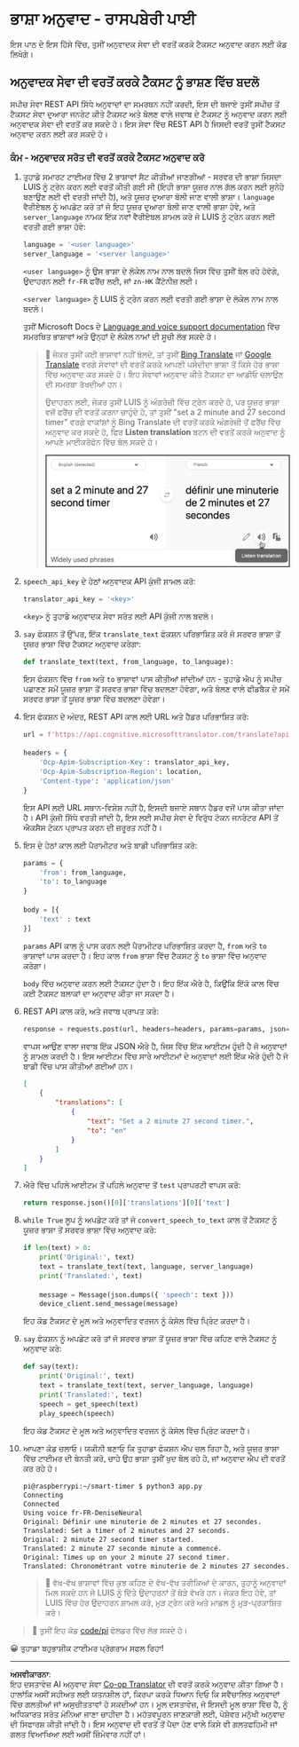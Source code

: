 <!--
CO_OP_TRANSLATOR_METADATA:
{
  "original_hash": "bbb5aa34221fe129dd3ce4d9ec33831a",
  "translation_date": "2025-08-27T13:32:36+00:00",
  "source_file": "6-consumer/lessons/4-multiple-language-support/pi-translate-speech.md",
  "language_code": "pa"
}
-->
# ਭਾਸ਼ਾ ਅਨੁਵਾਦ - ਰਾਸਪਬੇਰੀ ਪਾਈ

ਇਸ ਪਾਠ ਦੇ ਇਸ ਹਿੱਸੇ ਵਿੱਚ, ਤੁਸੀਂ ਅਨੁਵਾਦਕ ਸੇਵਾ ਦੀ ਵਰਤੋਂ ਕਰਕੇ ਟੈਕਸਟ ਅਨੁਵਾਦ ਕਰਨ ਲਈ ਕੋਡ ਲਿਖੋਗੇ।

## ਅਨੁਵਾਦਕ ਸੇਵਾ ਦੀ ਵਰਤੋਂ ਕਰਕੇ ਟੈਕਸਟ ਨੂੰ ਭਾਸ਼ਣ ਵਿੱਚ ਬਦਲੋ

ਸਪੀਚ ਸੇਵਾ REST API ਸਿੱਧੇ ਅਨੁਵਾਦਾਂ ਦਾ ਸਮਰਥਨ ਨਹੀਂ ਕਰਦੀ, ਇਸ ਦੀ ਬਜਾਏ ਤੁਸੀਂ ਸਪੀਚ ਤੋਂ ਟੈਕਸਟ ਸੇਵਾ ਦੁਆਰਾ ਜਨਰੇਟ ਕੀਤੇ ਟੈਕਸਟ ਅਤੇ ਬੋਲਣ ਵਾਲੇ ਜਵਾਬ ਦੇ ਟੈਕਸਟ ਨੂੰ ਅਨੁਵਾਦ ਕਰਨ ਲਈ ਅਨੁਵਾਦਕ ਸੇਵਾ ਦੀ ਵਰਤੋਂ ਕਰ ਸਕਦੇ ਹੋ। ਇਸ ਸੇਵਾ ਵਿੱਚ REST API ਹੈ ਜਿਸਦੀ ਵਰਤੋਂ ਤੁਸੀਂ ਟੈਕਸਟ ਅਨੁਵਾਦ ਕਰਨ ਲਈ ਕਰ ਸਕਦੇ ਹੋ।

### ਕੰਮ - ਅਨੁਵਾਦਕ ਸਰੋਤ ਦੀ ਵਰਤੋਂ ਕਰਕੇ ਟੈਕਸਟ ਅਨੁਵਾਦ ਕਰੋ

1. ਤੁਹਾਡੇ ਸਮਾਰਟ ਟਾਈਮਰ ਵਿੱਚ 2 ਭਾਸ਼ਾਵਾਂ ਸੈਟ ਕੀਤੀਆਂ ਜਾਣਗੀਆਂ - ਸਰਵਰ ਦੀ ਭਾਸ਼ਾ ਜਿਸਦਾ LUIS ਨੂੰ ਟ੍ਰੇਨ ਕਰਨ ਲਈ ਵਰਤੋਂ ਕੀਤੀ ਗਈ ਸੀ (ਇਹੀ ਭਾਸ਼ਾ ਯੂਜ਼ਰ ਨਾਲ ਗੱਲ ਕਰਨ ਲਈ ਸੁਨੇਹੇ ਬਣਾਉਣ ਲਈ ਵੀ ਵਰਤੀ ਜਾਂਦੀ ਹੈ), ਅਤੇ ਯੂਜ਼ਰ ਦੁਆਰਾ ਬੋਲੀ ਜਾਣ ਵਾਲੀ ਭਾਸ਼ਾ। `language` ਵੈਰੀਏਬਲ ਨੂੰ ਅਪਡੇਟ ਕਰੋ ਤਾਂ ਜੋ ਇਹ ਯੂਜ਼ਰ ਦੁਆਰਾ ਬੋਲੀ ਜਾਣ ਵਾਲੀ ਭਾਸ਼ਾ ਹੋਵੇ, ਅਤੇ `server_language` ਨਾਮਕ ਇੱਕ ਨਵਾਂ ਵੈਰੀਏਬਲ ਸ਼ਾਮਲ ਕਰੋ ਜੋ LUIS ਨੂੰ ਟ੍ਰੇਨ ਕਰਨ ਲਈ ਵਰਤੀ ਗਈ ਭਾਸ਼ਾ ਹੋਵੇ:

    ```python
    language = '<user language>'
    server_language = '<server language>'
    ```

    `<user language>` ਨੂੰ ਉਸ ਭਾਸ਼ਾ ਦੇ ਲੋਕੇਲ ਨਾਮ ਨਾਲ ਬਦਲੋ ਜਿਸ ਵਿੱਚ ਤੁਸੀਂ ਬੋਲ ਰਹੇ ਹੋਵੋਗੇ, ਉਦਾਹਰਨ ਲਈ `fr-FR` ਫਰੈਂਚ ਲਈ, ਜਾਂ `zn-HK` ਕੈਂਟੋਨੀਜ਼ ਲਈ।

    `<server language>` ਨੂੰ LUIS ਨੂੰ ਟ੍ਰੇਨ ਕਰਨ ਲਈ ਵਰਤੀ ਗਈ ਭਾਸ਼ਾ ਦੇ ਲੋਕੇਲ ਨਾਮ ਨਾਲ ਬਦਲੋ।

    ਤੁਸੀਂ Microsoft Docs ਦੇ [Language and voice support documentation](https://docs.microsoft.com/azure/cognitive-services/speech-service/language-support?WT.mc_id=academic-17441-jabenn#speech-to-text) ਵਿੱਚ ਸਮਰਥਿਤ ਭਾਸ਼ਾਵਾਂ ਅਤੇ ਉਨ੍ਹਾਂ ਦੇ ਲੋਕੇਲ ਨਾਮਾਂ ਦੀ ਸੂਚੀ ਲੱਭ ਸਕਦੇ ਹੋ।

    > 💁 ਜੇਕਰ ਤੁਸੀਂ ਕਈ ਭਾਸ਼ਾਵਾਂ ਨਹੀਂ ਬੋਲਦੇ, ਤਾਂ ਤੁਸੀਂ [Bing Translate](https://www.bing.com/translator) ਜਾਂ [Google Translate](https://translate.google.com) ਵਰਗੇ ਸੇਵਾਵਾਂ ਦੀ ਵਰਤੋਂ ਕਰਕੇ ਆਪਣੀ ਪਸੰਦੀਦਾ ਭਾਸ਼ਾ ਤੋਂ ਕਿਸੇ ਹੋਰ ਭਾਸ਼ਾ ਵਿੱਚ ਅਨੁਵਾਦ ਕਰ ਸਕਦੇ ਹੋ। ਇਹ ਸੇਵਾਵਾਂ ਅਨੁਵਾਦ ਕੀਤੇ ਟੈਕਸਟ ਦਾ ਆਡੀਓ ਚਲਾਉਣ ਦੀ ਸਮਰਥਾ ਰੱਖਦੀਆਂ ਹਨ।
    >
    > ਉਦਾਹਰਨ ਲਈ, ਜੇਕਰ ਤੁਸੀਂ LUIS ਨੂੰ ਅੰਗਰੇਜ਼ੀ ਵਿੱਚ ਟ੍ਰੇਨ ਕਰਦੇ ਹੋ, ਪਰ ਯੂਜ਼ਰ ਭਾਸ਼ਾ ਵਜੋਂ ਫਰੈਂਚ ਦੀ ਵਰਤੋਂ ਕਰਨਾ ਚਾਹੁੰਦੇ ਹੋ, ਤਾਂ ਤੁਸੀਂ "set a 2 minute and 27 second timer" ਵਰਗੇ ਵਾਕਾਂਸ਼ਾਂ ਨੂੰ Bing Translate ਦੀ ਵਰਤੋਂ ਕਰਕੇ ਅੰਗਰੇਜ਼ੀ ਤੋਂ ਫਰੈਂਚ ਵਿੱਚ ਅਨੁਵਾਦ ਕਰ ਸਕਦੇ ਹੋ, ਫਿਰ **Listen translation** ਬਟਨ ਦੀ ਵਰਤੋਂ ਕਰਕੇ ਅਨੁਵਾਦ ਨੂੰ ਆਪਣੇ ਮਾਈਕਰੋਫੋਨ ਵਿੱਚ ਬੋਲ ਸਕਦੇ ਹੋ।
    >
    > ![Bing Translate 'Listen translation' ਬਟਨ](../../../../../translated_images/bing-translate.348aa796d6efe2a92f41ea74a5cf42bb4c63d6faaa08e7f46924e072a35daa48.pa.png)

1. `speech_api_key` ਦੇ ਹੇਠਾਂ ਅਨੁਵਾਦਕ API ਕੁੰਜੀ ਸ਼ਾਮਲ ਕਰੋ:

    ```python
    translator_api_key = '<key>'
    ```

    `<key>` ਨੂੰ ਤੁਹਾਡੇ ਅਨੁਵਾਦਕ ਸੇਵਾ ਸਰੋਤ ਲਈ API ਕੁੰਜੀ ਨਾਲ ਬਦਲੋ।

1. `say` ਫੰਕਸ਼ਨ ਤੋਂ ਉੱਪਰ, ਇੱਕ `translate_text` ਫੰਕਸ਼ਨ ਪਰਿਭਾਸ਼ਿਤ ਕਰੋ ਜੋ ਸਰਵਰ ਭਾਸ਼ਾ ਤੋਂ ਯੂਜ਼ਰ ਭਾਸ਼ਾ ਵਿੱਚ ਟੈਕਸਟ ਅਨੁਵਾਦ ਕਰੇਗਾ:

    ```python
    def translate_text(text, from_language, to_language):
    ```

    ਇਸ ਫੰਕਸ਼ਨ ਵਿੱਚ `from` ਅਤੇ `to` ਭਾਸ਼ਾਵਾਂ ਪਾਸ ਕੀਤੀਆਂ ਜਾਂਦੀਆਂ ਹਨ - ਤੁਹਾਡੇ ਐਪ ਨੂੰ ਸਪੀਚ ਪਛਾਣਣ ਸਮੇਂ ਯੂਜ਼ਰ ਭਾਸ਼ਾ ਤੋਂ ਸਰਵਰ ਭਾਸ਼ਾ ਵਿੱਚ ਬਦਲਣਾ ਹੋਵੇਗਾ, ਅਤੇ ਬੋਲਣ ਵਾਲੇ ਫੀਡਬੈਕ ਦੇ ਸਮੇਂ ਸਰਵਰ ਭਾਸ਼ਾ ਤੋਂ ਯੂਜ਼ਰ ਭਾਸ਼ਾ ਵਿੱਚ ਬਦਲਣਾ ਹੋਵੇਗਾ।

1. ਇਸ ਫੰਕਸ਼ਨ ਦੇ ਅੰਦਰ, REST API ਕਾਲ ਲਈ URL ਅਤੇ ਹੈਡਰ ਪਰਿਭਾਸ਼ਿਤ ਕਰੋ:

    ```python
    url = f'https://api.cognitive.microsofttranslator.com/translate?api-version=3.0'

    headers = {
        'Ocp-Apim-Subscription-Key': translator_api_key,
        'Ocp-Apim-Subscription-Region': location,
        'Content-type': 'application/json'
    }
    ```

    ਇਸ API ਲਈ URL ਸਥਾਨ-ਵਿਸ਼ੇਸ਼ ਨਹੀਂ ਹੈ, ਇਸਦੀ ਬਜਾਏ ਸਥਾਨ ਹੈਡਰ ਵਜੋਂ ਪਾਸ ਕੀਤਾ ਜਾਂਦਾ ਹੈ। API ਕੁੰਜੀ ਸਿੱਧੇ ਵਰਤੀ ਜਾਂਦੀ ਹੈ, ਇਸ ਲਈ ਸਪੀਚ ਸੇਵਾ ਦੇ ਵਿਰੁੱਧ ਟੋਕਨ ਜਨਰੇਟਰ API ਤੋਂ ਐਕਸੈਸ ਟੋਕਨ ਪ੍ਰਾਪਤ ਕਰਨ ਦੀ ਜ਼ਰੂਰਤ ਨਹੀਂ ਹੈ।

1. ਇਸ ਦੇ ਹੇਠਾਂ ਕਾਲ ਲਈ ਪੈਰਾਮੀਟਰ ਅਤੇ ਬਾਡੀ ਪਰਿਭਾਸ਼ਿਤ ਕਰੋ:

    ```python
    params = {
        'from': from_language,
        'to': to_language
    }

    body = [{
        'text' : text
    }]
    ```

    `params` API ਕਾਲ ਨੂੰ ਪਾਸ ਕਰਨ ਲਈ ਪੈਰਾਮੀਟਰ ਪਰਿਭਾਸ਼ਿਤ ਕਰਦਾ ਹੈ, `from` ਅਤੇ `to` ਭਾਸ਼ਾਵਾਂ ਪਾਸ ਕਰਦਾ ਹੈ। ਇਹ ਕਾਲ `from` ਭਾਸ਼ਾ ਵਿੱਚ ਟੈਕਸਟ ਨੂੰ `to` ਭਾਸ਼ਾ ਵਿੱਚ ਅਨੁਵਾਦ ਕਰੇਗਾ।

    `body` ਵਿੱਚ ਅਨੁਵਾਦ ਕਰਨ ਲਈ ਟੈਕਸਟ ਹੁੰਦਾ ਹੈ। ਇਹ ਇੱਕ ਐਰੇ ਹੈ, ਕਿਉਂਕਿ ਇੱਕੋ ਕਾਲ ਵਿੱਚ ਕਈ ਟੈਕਸਟ ਬਲਾਕਾਂ ਦਾ ਅਨੁਵਾਦ ਕੀਤਾ ਜਾ ਸਕਦਾ ਹੈ।

1. REST API ਕਾਲ ਕਰੋ, ਅਤੇ ਜਵਾਬ ਪ੍ਰਾਪਤ ਕਰੋ:

    ```python
    response = requests.post(url, headers=headers, params=params, json=body)
    ```

    ਵਾਪਸ ਆਉਣ ਵਾਲਾ ਜਵਾਬ ਇੱਕ JSON ਐਰੇ ਹੈ, ਜਿਸ ਵਿੱਚ ਇੱਕ ਆਈਟਮ ਹੁੰਦੀ ਹੈ ਜੋ ਅਨੁਵਾਦਾਂ ਨੂੰ ਸ਼ਾਮਲ ਕਰਦੀ ਹੈ। ਇਸ ਆਈਟਮ ਵਿੱਚ ਸਾਰੇ ਆਈਟਮਾਂ ਦੇ ਅਨੁਵਾਦਾਂ ਲਈ ਇੱਕ ਐਰੇ ਹੁੰਦੀ ਹੈ ਜੋ ਬਾਡੀ ਵਿੱਚ ਪਾਸ ਕੀਤੀਆਂ ਗਈਆਂ ਹਨ।

    ```json
    [
        {
            "translations": [
                {
                    "text": "Set a 2 minute 27 second timer.",
                    "to": "en"
                }
            ]
        }
    ]
    ```

1. ਐਰੇ ਵਿੱਚ ਪਹਿਲੇ ਆਈਟਮ ਤੋਂ ਪਹਿਲੇ ਅਨੁਵਾਦ ਤੋਂ `test` ਪ੍ਰਾਪਰਟੀ ਵਾਪਸ ਕਰੋ:

    ```python
    return response.json()[0]['translations'][0]['text']
    ```

1. `while True` ਲੂਪ ਨੂੰ ਅਪਡੇਟ ਕਰੋ ਤਾਂ ਜੋ `convert_speech_to_text` ਕਾਲ ਤੋਂ ਟੈਕਸਟ ਨੂੰ ਯੂਜ਼ਰ ਭਾਸ਼ਾ ਤੋਂ ਸਰਵਰ ਭਾਸ਼ਾ ਵਿੱਚ ਅਨੁਵਾਦ ਕਰੇ:

    ```python
    if len(text) > 0:
        print('Original:', text)
        text = translate_text(text, language, server_language)
        print('Translated:', text)

        message = Message(json.dumps({ 'speech': text }))
        device_client.send_message(message)
    ```

    ਇਹ ਕੋਡ ਟੈਕਸਟ ਦੇ ਮੂਲ ਅਤੇ ਅਨੁਵਾਦਿਤ ਵਰਜਨ ਨੂੰ ਕੰਸੋਲ ਵਿੱਚ ਪ੍ਰਿੰਟ ਕਰਦਾ ਹੈ।

1. `say` ਫੰਕਸ਼ਨ ਨੂੰ ਅਪਡੇਟ ਕਰੋ ਤਾਂ ਜੋ ਸਰਵਰ ਭਾਸ਼ਾ ਤੋਂ ਯੂਜ਼ਰ ਭਾਸ਼ਾ ਵਿੱਚ ਕਹਿਣ ਵਾਲੇ ਟੈਕਸਟ ਨੂੰ ਅਨੁਵਾਦ ਕਰੇ:

    ```python
    def say(text):
        print('Original:', text)
        text = translate_text(text, server_language, language)
        print('Translated:', text)
        speech = get_speech(text)
        play_speech(speech)
    ```

    ਇਹ ਕੋਡ ਟੈਕਸਟ ਦੇ ਮੂਲ ਅਤੇ ਅਨੁਵਾਦਿਤ ਵਰਜਨ ਨੂੰ ਕੰਸੋਲ ਵਿੱਚ ਪ੍ਰਿੰਟ ਕਰਦਾ ਹੈ।

1. ਆਪਣਾ ਕੋਡ ਚਲਾਓ। ਯਕੀਨੀ ਬਣਾਓ ਕਿ ਤੁਹਾਡਾ ਫੰਕਸ਼ਨ ਐਪ ਚਲ ਰਿਹਾ ਹੈ, ਅਤੇ ਯੂਜ਼ਰ ਭਾਸ਼ਾ ਵਿੱਚ ਟਾਈਮਰ ਦੀ ਬੇਨਤੀ ਕਰੋ, ਚਾਹੇ ਉਹ ਭਾਸ਼ਾ ਤੁਸੀਂ ਖੁਦ ਬੋਲ ਰਹੇ ਹੋ, ਜਾਂ ਅਨੁਵਾਦ ਐਪ ਦੀ ਵਰਤੋਂ ਕਰ ਰਹੇ ਹੋ।

    ```output
    pi@raspberrypi:~/smart-timer $ python3 app.py
    Connecting
    Connected
    Using voice fr-FR-DeniseNeural
    Original: Définir une minuterie de 2 minutes et 27 secondes.
    Translated: Set a timer of 2 minutes and 27 seconds.
    Original: 2 minute 27 second timer started.
    Translated: 2 minute 27 seconde minute a commencé.
    Original: Times up on your 2 minute 27 second timer.
    Translated: Chronométrant votre minuterie de 2 minutes 27 secondes.
    ```

    > 💁 ਵੱਖ-ਵੱਖ ਭਾਸ਼ਾਵਾਂ ਵਿੱਚ ਕੁਝ ਕਹਿਣ ਦੇ ਵੱਖ-ਵੱਖ ਤਰੀਕਿਆਂ ਦੇ ਕਾਰਨ, ਤੁਹਾਨੂੰ ਅਨੁਵਾਦਾਂ ਮਿਲ ਸਕਦੇ ਹਨ ਜੋ LUIS ਨੂੰ ਦਿੱਤੇ ਉਦਾਹਰਨਾਂ ਤੋਂ ਥੋੜੇ ਵੱਖਰੇ ਹਨ। ਜੇਕਰ ਇਹ ਹੋਵੇ, ਤਾਂ LUIS ਵਿੱਚ ਹੋਰ ਉਦਾਹਰਨ ਸ਼ਾਮਲ ਕਰੋ, ਮੁੜ ਟ੍ਰੇਨ ਕਰੋ ਅਤੇ ਮਾਡਲ ਨੂੰ ਮੁੜ-ਪ੍ਰਕਾਸ਼ਿਤ ਕਰੋ।

> 💁 ਤੁਸੀਂ ਇਹ ਕੋਡ [code/pi](../../../../../6-consumer/lessons/4-multiple-language-support/code/pi) ਫੋਲਡਰ ਵਿੱਚ ਲੱਭ ਸਕਦੇ ਹੋ।

😀 ਤੁਹਾਡਾ ਬਹੁਭਾਸ਼ੀਕ ਟਾਈਮਰ ਪ੍ਰੋਗਰਾਮ ਸਫਲ ਰਿਹਾ!

---

**ਅਸਵੀਕਾਰਨਾ**:  
ਇਹ ਦਸਤਾਵੇਜ਼ AI ਅਨੁਵਾਦ ਸੇਵਾ [Co-op Translator](https://github.com/Azure/co-op-translator) ਦੀ ਵਰਤੋਂ ਕਰਕੇ ਅਨੁਵਾਦ ਕੀਤਾ ਗਿਆ ਹੈ। ਹਾਲਾਂਕਿ ਅਸੀਂ ਸਹੀਅਤ ਲਈ ਯਤਨਸ਼ੀਲ ਹਾਂ, ਕਿਰਪਾ ਕਰਕੇ ਧਿਆਨ ਦਿਓ ਕਿ ਸਵੈਚਾਲਿਤ ਅਨੁਵਾਦਾਂ ਵਿੱਚ ਗਲਤੀਆਂ ਜਾਂ ਅਸੁਚੀਤਤਾਵਾਂ ਹੋ ਸਕਦੀਆਂ ਹਨ। ਮੂਲ ਦਸਤਾਵੇਜ਼, ਜੋ ਇਸਦੀ ਮੂਲ ਭਾਸ਼ਾ ਵਿੱਚ ਹੈ, ਨੂੰ ਅਧਿਕਾਰਤ ਸਰੋਤ ਮੰਨਿਆ ਜਾਣਾ ਚਾਹੀਦਾ ਹੈ। ਮਹੱਤਵਪੂਰਨ ਜਾਣਕਾਰੀ ਲਈ, ਪੇਸ਼ੇਵਰ ਮਨੁੱਖੀ ਅਨੁਵਾਦ ਦੀ ਸਿਫਾਰਸ਼ ਕੀਤੀ ਜਾਂਦੀ ਹੈ। ਇਸ ਅਨੁਵਾਦ ਦੀ ਵਰਤੋਂ ਤੋਂ ਪੈਦਾ ਹੋਣ ਵਾਲੇ ਕਿਸੇ ਵੀ ਗਲਤਫਹਿਮੀ ਜਾਂ ਗਲਤ ਵਿਆਖਿਆ ਲਈ ਅਸੀਂ ਜ਼ਿੰਮੇਵਾਰ ਨਹੀਂ ਹਾਂ।